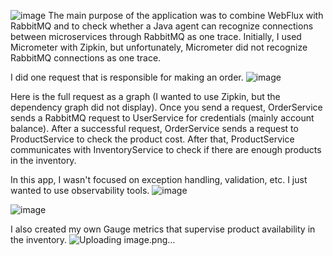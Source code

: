 ![image](https://github.com/user-attachments/assets/30480b2b-d09b-4927-ae81-d54ddefa9a32)
The main purpose of the application was to combine WebFlux with RabbitMQ and to check whether a Java agent can recognize connections between microservices through RabbitMQ as one trace. Initially, I used Micrometer with Zipkin, but unfortunately, Micrometer did not recognize RabbitMQ connections as one trace.

I did one request that is responsible for making an order.
![image](https://github.com/user-attachments/assets/dc93c20a-02b2-49d6-94c5-a7d816cfc7f3)


Here is the full request as a graph (I wanted to use Zipkin, but the dependency graph did not display). 
Once you send a request, OrderService sends a RabbitMQ request to UserService for credentials (mainly account balance).
After a successful request, OrderService sends a request to ProductService to check the product cost. After that,
ProductService communicates with InventoryService to check if there are enough products in the inventory.

In this app, I wasn't focused on exception handling, validation, etc. I just wanted to use observability tools.
![image](https://github.com/user-attachments/assets/6f20a8dd-9b0d-42ce-b894-f4d5165b1425)

![image](https://github.com/user-attachments/assets/0b9118fd-e351-4910-ac14-1e2c65c8a20b)


I also created my own Gauge metrics that supervise product availability in the inventory.
![Uploading image.png…]()


